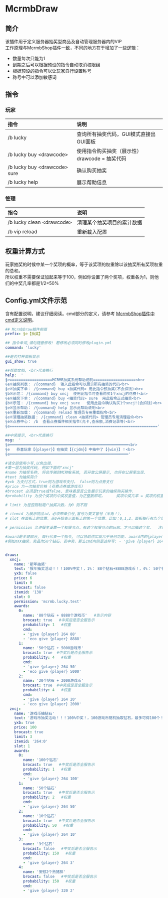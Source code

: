 # McrmbDraw

## 简介

该插件用于定义服务器抽奖型商品及自动管理服务器内的VIP  
工作原理与McrmbShop插件一致，不同的地方在于增加了一些逻辑：

* 数量每次只能为1
* 到期之后可以根据预设的指令自动取消权限组 
* 根据预设的指令可以让玩家自行设置称号
* 称号中可以添加敏感词

## 指令

### 玩家

| 指令                           | 说明                               | 
|:-----------------------------|:---------------------------------| 
| /b lucky                     | 查询所有抽奖代码，GUI模式直接出GUI面板           | 
| /b lucky buy \<drawcode\>      | 使用指令购买抽奖（展示性）<br>drawcode = 抽奖代码 | 
| /b lucky buy \<drawcode\> sure | 确认购买抽奖                           | 
| /b lucky help                | 展示帮助信息                           | 


### 管理

| 指令 | 说明 |
| :--- | :--- |
| /b lucky clean \<drawcode\> | 清理某个抽奖项目的累计数据 |
| /b vip reload | 重新载入配置 |

## 权重计算方式

玩家抽奖的时候中某一个奖项的概率，等于该奖项的权重除以该抽奖所有奖项权重的总和。  
所以权重不需要保证加起来等于100，例如你设置了两个奖项，权重各为1，则他们的中奖几率都是1/2=50%

## Config.yml文件示范

含有配置说明，建议仔细阅读。cmd部分的定义，请参考 [McrmbShop插件中cmd定义说明](/sub-plugins/mcrmbshop?id=定义商品指令cmd)。

```yaml
## McrmbDraw插件前缀
prefix: §e【抽奖】

## 指令单词,请勿随意修改! 若修改必须同时修改plugin.yml
command: 'lucky'

##是否打开面板显示
gui_show: true

##帮助文档, <br>代表换行
help:  '
§e===================MCRMB抽奖系统帮助说明===================<br>
§e※抽奖列表： /{command}  输入此指令可以展示所有抽奖的代码<br>
§e※抽奖下单： /{command} buy <抽奖代码> 用此指令预抽奖(不会扣钱)<br>
§b※示范： /{command} buy xncj  使用此指令可查看购买1个xncj的花费!<br>
§e※抽奖下单： /{command} buy <抽奖代码> sure  用此指令正式抽奖<br>
§b※示范： /{command} buy xncj sure   使用此指令确认购买1个xncj!(会扣钱)<br>
§e※显示帮助： /{command} help 显示此帮助说明<br>
§e※重新加载： /{command} reload 管理员专用重载指令<br>
§e※清理抽奖数据： /{command} clean <抽奖代码> 管理员专用清理指令<br>
§e※点券中心： /b  查看点券插件相关指令(充卡,查余额,消费记录等)<br>
§e=================================================================='

##中奖提示, <br>代表换行
msg:  '
§e═════════════════════════════════════════════════════<br>
§e   恭喜玩家【{player}】在抽奖【{cjdm}】中抽中了【{win}】！<br>
§e═════════════════════════════════════════════════════'

#请全部使用小写,以免出错.
#第一层为抽奖代码, 例如下面的"xncj"
#name 为抽奖名称, 将会传输到MCRMB系统, 若开放公屏展示, 也将在公屏里出现.
#text 为抽奖简介
#yxb 为支付方式，true则为游戏币支付， false则为点券支付
#price 为一次抽奖价格 (花费点券或游戏币)
#brocast 必须是true或false, 意味着是否公告展示玩家的抽奖购买操作.
#probability 为没个奖项的中奖权重值，为正整数即可。     奖项中奖几率 = 奖项的权重 / 所有奖项的权重总和

# limit 为是否限制用户抽奖次数，为0 则不限

# itemid 为展示物品id，必须带单引号,冒号为英文冒号（半角！），
# slot 在面板上的位置，从0开始表示面板上的第一个位置，比如：0,1,2，面板每行有九个位置， 所以第一行是0-8，第二行是9-17~~~ 以此类推

# permission 允许服主设置一个权限节点，有这个权限节点的玩家，才可以抽这个奖。  注意，如果不需要，请删掉整行设置，不要留空

#award是关键部分, 每行代表一个指令, 可以协助你实现几乎任何功能. award内的{player}代表替换的玩家名，1、2、3等分别为中奖类型，与probability概率对应。
#例如XXX抽奖，奖品为50个钻石，若中奖，那么cmd内则是这样写: - 'give {player} 264 50'


draws:
  xncj:
    name: '新年抽奖'
    text: '猴年抽奖活动！！！100%中奖！，1%： 88个钻石+8888游戏币！，4%： 50个钻石+5000游戏币，95%： 10个钻石+2000游戏币'    #奖项之间可使用空格隔开
    yxb: false
    price: 6
    limit: 0
    brocast: false
    itemid: '138'
    slot: 0
    permission: 'mcrmb.lucky.test'
    awards:
      0:
        name: '88个钻石 + 8888个游戏币'   #告示内容
        brocast: true   #中奖后是否全服告示
        probability: 1   #权重
        cmd:
        - 'give {player} 264 88'
        - 'eco give {player} 8888'
      1:
        name: '50个钻石 + 5000游戏币'
        brocast: true  #中奖后是否全服告示
        probability: 4   #权重
        cmd:
        - 'give {player} 264 50'
        - 'eco give {player} 5000'
      2:
        name: '20个钻石 + 2000游戏币'
        brocast: true  #中奖后是否全服告示
        probability: 4   #权重
        cmd:
        - 'give {player} 264 20'
        - 'eco give {player} 2000'
  zncj:
    name: '游戏币抽钻石'
    text: '游戏币抽奖活动！！！100%中奖！，100游戏币随机抽取钻石，最多可得100个！，最少也得3个钻石！，安慰奖2个熟猪排~'
    yxb: true
    price: 100
    brocast: true
    limit: 3
    itemid: '264:0'
    slot: 1
    awards:
      0:
        name: '100个钻石'
        brocast: true   #中奖后是否全服告示
        probability: 1   #权重
        cmd:
        - 'give {player} 264 100'
      1:
        name: '50个钻石'
        brocast: true   #中奖后是否全服告示
        probability: 2   #权重
        cmd:
        - 'give {player} 264 50'
      2:
        name: '10个钻石'
        brocast: true   #中奖后是否全服告示
        probability: 50   #权重
        cmd:
        - 'give {player} 264 10'
      3:
        name: '3个钻石'
        brocast: false   #中奖后是否全服告示
        probability: 150   #权重
        cmd:
        - 'give {player} 264 3'
      4:
        name: '安慰2个熟猪排'
        brocast: false   #中奖后是否全服告示
        probability: 150   #权重
        cmd:
        - 'give {player} 320 2'
```

